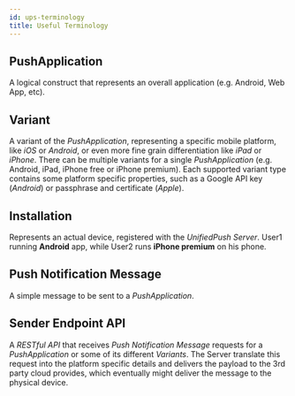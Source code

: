 ```yaml
---
id: ups-terminology
title: Useful Terminology
---
```


## PushApplication
A logical construct that represents an overall application (e.g. Android, Web App, etc).

## Variant
A variant of the _PushApplication_, representing a specific mobile platform, like _iOS_ or _Android_, or even more fine grain 
differentiation like _iPad_ or _iPhone_. There can be multiple variants for a single _PushApplication_ (e.g. Android, 
iPad, iPhone free or iPhone premium). Each supported variant type contains some platform specific properties, 
such as a Google API key (_Android_) or passphrase and certificate (_Apple_).

## Installation
Represents an actual device, registered with the _UnifiedPush Server_. User1 running **Android** app, while User2 runs 
**iPhone premium** on his phone.

## Push Notification Message
A simple message to be sent to a _PushApplication_.

## Sender Endpoint API
A _RESTful API_ that receives _Push Notification Message_ requests for a _PushApplication_ or some of its different _Variants_.
The Server translate this request into the platform specific details and delivers the payload to the 3rd party cloud
provides, which eventually might deliver the message to the physical device.